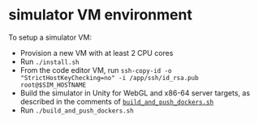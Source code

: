 simulator VM environment
========================

To setup a simulator VM:
- Provision a new VM with at least 2 CPU cores
- Run `./install.sh`
- From the code editor VM, run `ssh-copy-id -o "StrictHostKeyChecking=no" -i /app/ssh/id_rsa.pub root@$SIM_HOSTNAME`
- Build the simulator in Unity for WebGL and x86-64 server targets, as described in the comments of [`build_and_push_dockers.sh`](./build_and_push_dockers.sh)
- Run `./build_and_push_dockers.sh`
